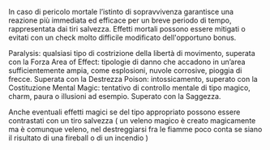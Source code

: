 In caso di pericolo mortale l’istinto di sopravvivenza garantisce una reazione più immediata ed efficace per un breve periodo di tempo, rappresentata dai tiri salvezza.
Effetti mortali possono essere mitigati o evitati con un check molto difficile modificato dell'opportuno bonus.


Paralysis: qualsiasi tipo di costrizione della libertà di movimento, superata con la Forza
Area of Effect: tipologie di danno che accadono in un’area sufficientemente ampia, come esplosioni, nuvole corrosive, pioggia di frecce. Superata con la Destrezza
Poison: intossicamento, superato con la Costituzione
Mental Magic: tentativo di controllo mentale di tipo magico, charm, paura o illusioni ad esempio. Superato con la Saggezza.

Anche eventuali effetti magici se del tipo appropriato possono essere contrastati con un tiro salvezza ( un veleno magico è creato magicamente ma è comunque veleno, nel destreggiarsi fra le fiamme poco conta se siano il risultato di una fireball o di un incendio )

